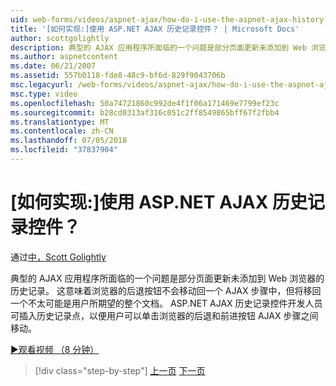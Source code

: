 ```yaml
---
uid: web-forms/videos/aspnet-ajax/how-do-i-use-the-aspnet-ajax-history-control
title: '[如何实现:]使用 ASP.NET AJAX 历史记录控件？ | Microsoft Docs'
author: scottgolightly
description: 典型的 AJAX 应用程序所面临的一个问题是部分页面更新未添加到 Web 浏览器的历史记录。 这意味着，在浏览器的 B...
ms.author: aspnetcontent
ms.date: 06/21/2007
ms.assetid: 557b0118-fde8-48c9-bf6d-829f9043706b
msc.legacyurl: /web-forms/videos/aspnet-ajax/how-do-i-use-the-aspnet-ajax-history-control
msc.type: video
ms.openlocfilehash: 50a74721860c992de4f1f06a171469e7799ef23c
ms.sourcegitcommit: b28cd0313af316c051c2ff8549865bff67f2fbb4
ms.translationtype: MT
ms.contentlocale: zh-CN
ms.lasthandoff: 07/05/2018
ms.locfileid: "37837904"
---
```

<a name="how-do-i-use-the-aspnet-ajax-history-control"></a>[如何实现:]使用 ASP.NET AJAX 历史记录控件？
====================
通过[中，Scott Golightly](https://github.com/scottgolightly)

典型的 AJAX 应用程序所面临的一个问题是部分页面更新未添加到 Web 浏览器的历史记录。 这意味着浏览器的后退按钮不会移动回一个 AJAX 步骤中，但将移回一个不太可能是用户所期望的整个文档。 ASP.NET AJAX 历史记录控件开发人员可插入历史记录点，以便用户可以单击浏览器的后退和前进按钮 AJAX 步骤之间移动。

[&#9654;观看视频 （8 分钟）](https://channel9.msdn.com/Blogs/ASP-NET-Site-Videos/how-do-i-use-the-aspnet-ajax-history-control)

> [!div class="step-by-step"]
> [上一页](how-do-i-use-the-aspnet-ajax-updateprogress-control.md)
> [下一页](how-do-i-implement-the-ajax-after-processing-pattern.md)
